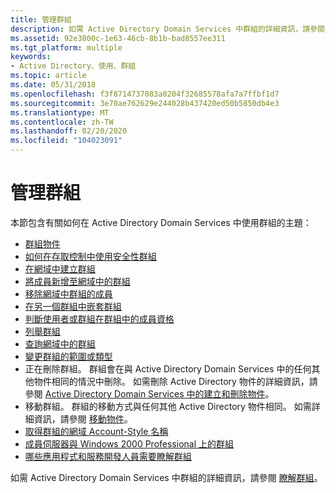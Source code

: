 ```yaml
---
title: 管理群組
description: 如需 Active Directory Domain Services 中群組的詳細資訊，請參閱瞭解群組。
ms.assetid: 92e3800c-1e63-46cb-8b1b-bad8557ee311
ms.tgt_platform: multiple
keywords:
- Active Directory、使用、群組
ms.topic: article
ms.date: 05/31/2018
ms.openlocfilehash: f3f8714737083a0204f32685578afa7a7ffbf1d7
ms.sourcegitcommit: 3e70ae762629e244028b437420ed50b5850db4e3
ms.translationtype: MT
ms.contentlocale: zh-TW
ms.lasthandoff: 02/20/2020
ms.locfileid: "104023091"
---
```

# <a name="managing-groups"></a>管理群組

本節包含有關如何在 Active Directory Domain Services 中使用群組的主題：

-   [群組物件](group-objects.md)
-   [如何在存取控制中使用安全性群組](how-security-groups-are-used-in-access-control.md)
-   [在網域中建立群組](creating-groups-in-a-domain.md)
-   [將成員新增至網域中的群組](adding-members-to-groups-in-a-domain.md)
-   [移除網域中群組的成員](removing-members-from-groups-in-a-domain.md)
-   [在另一個群組中嵌套群組](nesting-a-group-in-another-group.md)
-   [判斷使用者或群組在群組中的成員資格](determining-a-userampaposs-or-groupampaposs-membership-in-a-group.md)
-   [列舉群組](enumerating-groups.md)
-   [查詢網域中的群組](querying-for-groups-in-a-domain.md)
-   [變更群組的範圍或類型](changing-a-groupampaposs-scope-or-type.md)
-   正在刪除群組。 群組會在與 Active Directory Domain Services 中的任何其他物件相同的情況中刪除。 如需刪除 Active Directory 物件的詳細資訊，請參閱 [Active Directory Domain Services 中的建立和刪除物件](creating-and-deleting-objects-in-active-directory-domain-services.md)。
-   移動群組。 群組的移動方式與任何其他 Active Directory 物件相同。 如需詳細資訊，請參閱 [移動物件](moving-objects.md)。
-   [取得群組的網域 Account-Style 名稱](getting-the-domain-account-style-name-of-a-group.md)
-   [成員伺服器與 Windows 2000 Professional 上的群組](groups-on-member-servers-and-windows-2000-professional.md)
-   [哪些應用程式和服務開發人員需要瞭解群組](what-application-and-service-developers-need-to-know-about-groups.md)

如需 Active Directory Domain Services 中群組的詳細資訊，請參閱 [瞭解群組](https://www.microsoft.com/technet/prodtechnol/windowsserver2003/Library/ServerHelp/54af961b-28fa-461e-a32d-cf32697148ff.mspx)。

 

 




